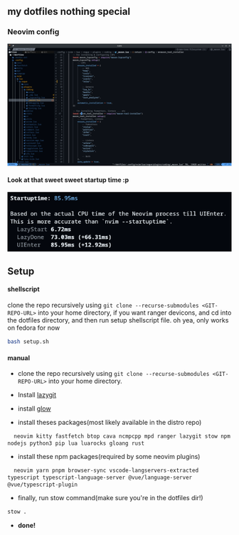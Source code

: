 ## my dotfiles nothing special

### Neovim config

![Neovim Config](./readme-stuff/nvim-config.png)

#### Look at that sweet sweet startup time :p

![Neovim Startup Time](./readme-stuff/nvim-startup-time.png)

## Setup

#### shellscript

clone the repo recursively using `git clone --recurse-submodules <GIT-REPO-URL>` into your home directory, if you want ranger devicons, and cd into the dotfiles directory, and then run setup shellscript file. oh yea, only works on fedora for now

```bash
bash setup.sh
```

#### manual

- clone the repo recursively using `git clone --recurse-submodules <GIT-REPO-URL>` into your home directory.

- Install [lazygit](https://github.com/jesseduffield/lazygit?tab=readme-ov-file#installation)

- install [glow](https://github.com/charmbracelet/glow?tab=readme-ov-file#installation)

- install theses packages(most likely available in the distro repo)

```
  neovim kitty fastfetch btop cava ncmpcpp mpd ranger lazygit stow npm nodejs python3 pip lua luarocks gloang rust
```

- install these npm packages(required by some neovim plugins)

```
  neovim yarn pnpm browser-sync vscode-langservers-extracted typescript typescript-language-server @vue/language-server @vue/typescript-plugin
```

- finally, run stow command(make sure you're in the dotfiles dir!)

```bash
stow .
```

- **done!**
